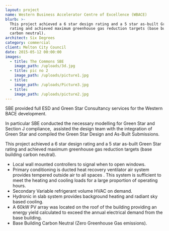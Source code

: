 ```yaml
---
layout: project
name: Western Business Accelerator Centre of Excellence (WBACE)
blurb: >-
  This project achieved a 6 star design rating and a 5 star as-built Green Star
  rating and achieved maximum greenhouse gas reduction targets (base building
  carbon neutral).
architect: Six Degrees
category: commercial
client: Melton City Council
date: 2015-05-12 00:00:00
images:
  - title: The Commons SBE
    image_path: /uploads/3d.jpg
  - title: pic no 2
    image_path: /uploads/picture1.jpg
  - title:
    image_path: /uploads/Picture3.jpg
  - title:
    image_path: /uploads/picture2.jpg
---
```



SBE provided full ESD and Green Star Consultancy services for the Western BACE development.

In particular SBE conducted the necessary modelling for Green Star and Section J compliance,  assisted the design team with the integration of Green Star and compiled the Green Star Design and As-Built Submissions.

This project achieved a 6 star design rating and a 5 star as-built Green Star rating and achieved maximum greenhouse gas reduction targets (base building carbon neutral).

* Local wall mounted controllers to signal when to open windows.
* Primary conditioning is ducted heat recovery ventilator air system provides tempered outside air to all spaces . This system is sufficient to meet the heating and cooling loads for a large proportion of operating hours.
* Secondary Variable refrigerant volume HVAC on demand.
* Hydronic in slab system provides background heating and radiant sky based cooling.
* A 60kW PV array was located on the roof of the building providing an energy yield calculated to exceed the annual electrical demand from the base building.
* Base Building Carbon Neutral (Zero Greenhouse Gas emissions).